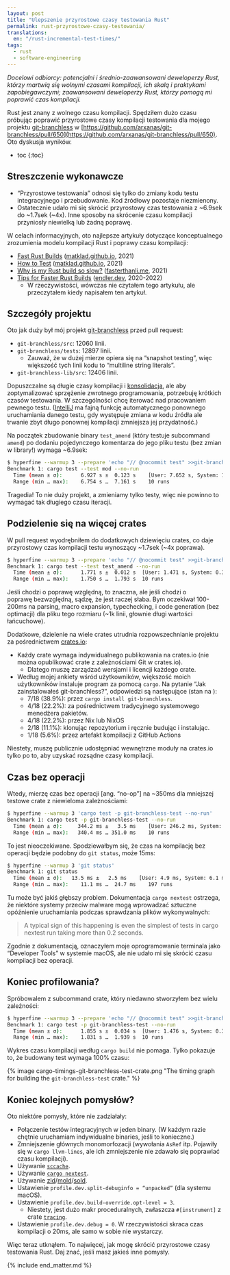 ```yaml
---
layout: post
title: "Ulepszenie przyrostowe czasy testowania Rust"
permalink: rust-przyrostowe-czasy-testowania/
translations:
  en: "/rust-incremental-test-times/"
tags:
  - rust
  - software-engineering
---
```


_Docelowi odbiorcy: potencjalni i średnio-zaawansowani deweloperzy Rust, którzy martwią się wolnymi czasami kompilacji, ich skalą i praktykami zapobiegawczymi; zaawansowani deweloperzy Rust, którzy pomogą mi poprawić czas kompilacji._

Rust jest znany z wolnego czasu kompilacji. Spędziłem dużo czasu próbując poprawić przyrostowe czasy kompilacji testowania dla mojego projektu [git-branchless](https://github.com/arxanas/git-branchless) w [https://github.com/arxanas/git-branchless/pull/650](https://github.com/arxanas/git-branchless/pull/650). Oto dyskusja wyników.

* toc
{:toc}

## Streszczenie wykonawcze



* “Przyrostowe testowania” odnosi się tylko do zmiany kodu testu integracyjnego i przebudowanie. Kod źródłowy pozostaje niezmienony.
* Ostatecznie udało mi się skrócić przyrostowy czas testowania z ~6.9sek do ~1.7sek (~4x). Inne sposoby na skrócenie czasu kompilacji przyniosły niewielką lub żadną poprawę.

W celach informacyjnych, oto najlepsze artykuły dotyczące konceptualnego zrozumienia modelu kompilacji Rust i poprawy czasu kompilacji:



* [Fast Rust Builds](https://matklad.github.io/2021/09/04/fast-rust-builds.html) ([matklad.github.io](https://matklad.github.io), 2021)
* [How to Test](https://matklad.github.io/2021/05/31/how-to-test.html) ([matklad.github.io](https://matklad.github.io), 2021)
* [Why is my Rust build so slow?](https://fasterthanli.me/articles/why-is-my-rust-build-so-slow) ([fasterthanli.me](https://fasterthanli.me/), 2021)
* [Tips for Faster Rust Builds](https://endler.dev/2020/rust-compile-times/) ([endler.dev](https://endler.dev), 2020-2022)
    * W rzeczywistości, wówczas nie czytałem tego artykułu, ale przeczytałem kiedy napisałem ten artykuł.


## Szczegóły projektu

Oto jak duży był mój projekt [git-branchless](https://github.com/arxanas/git-branchless) przed pull request:

* `git-branchless/src`: 12060 linii.
* `git-branchless/tests`: 12897 linii.
    * Zauważ, że w dużej mierze opiera się na “snapshot testing”, więc większość tych linii kodu to “multiline string literals”.
* `git-branchless-lib/src`: 12406 linii.

 Dopuszczalne są długie czasy kompilacji i [konsolidacja](https://pl.wikipedia.org/wiki/Konsolidacja_(informatyka)), ale aby zoptymalizować sprzężenie zwrotnego programowania, potrzebuję krótkich czasów testowania. W szczególności chcę iterować nad pracowaniem pewnego testu. ([IntelliJ](https://www.jetbrains.com/idea/) ma fajną funkcję automatycznego ponownego uruchamiania danego testu, gdy występuje zmiana w kodu źródła ale trwanie zbyt długo ponownej kompilacji zmniejsza jej przydatność.)

Na początek zbudowanie binary `test_amend` (który testuje subcommand `amend`) po dodaniu pojedynczego komentarza do jego pliku testu (bez zmian w library!) wymaga ~6.9sek:

```bash
$ hyperfine --warmup 3 --prepare 'echo "// @nocommit test" >>git-branchless/tests/command/test_amend.rs' 'cargo test --test mod --no-run'   
Benchmark 1: cargo test --test mod --no-run
  Time (mean ± σ):      6.927 s ±  0.123 s    [User: 7.652 s, System: 1.738 s]
  Range (min … max):    6.754 s …  7.161 s    10 runs
```

Tragedia! To nie duży projekt, a zmieniamy tylko testy, więc nie powinno to wymagać tak długiego czasu iteracji.


## Podzielenie się na więcej crates

W pull request wyodrębniłem do dodatkowych dziewięciu crates, co daje przyrostowy czas kompilacji testu wynoszący ~1.7sek (~4x poprawa).

```bash
$ hyperfine --warmup 3 --prepare 'echo "// @nocommit test" >>git-branchless/tests/test_amend.rs' 'cargo test --test test_amend --no-run'   
Benchmark 1: cargo test --test test_amend --no-run
  Time (mean ± σ):  	1.771 s ±  0.012 s	[User: 1.471 s, System: 0.330 s]
  Range (min … max):	1.750 s …  1.793 s	10 runs
```

Jeśli chodzi o poprawę względną, to znaczna, ale jeśli chodzi o poprawę bezwzględną, sądzę, że jest raczej słaba. Bym oczekiwał 100-200ms na parsing, macro expansion, typechecking, i code generation (bez optimacji) dla pliku tego rozmiaru (~1k linii, głownie długi wartości łańcuchowe).

Dodatkowe, dzielenie na wiele crates utrudnia rozpowszechnianie projektu za pośrednictwem [crates.io](https://crates.io/):



* Każdy crate wymaga indywidualnego publikowania na crates.io (nie można opublikować crate z zależnościami Git w crates.io).
    * Dlatego muszę zarządzać wersjami i licencji każdego crate.
* Według mojej ankiety wśród użytkowników, większość moich użytkowników instaluje program za pomocą `cargo`. Na pytanie “Jak zainstalowałeś git-branchless?”, odpowiedzi są następujące (stan na ):
    * 7/18 (38.9%): przez `cargo install git-branchless`.
    * 4/18 (22.2%): za pośrednictwem tradycyjnego systemowego menedżera pakietów.
    * 4/18 (22.2%): przez Nix lub NixOS
    * 2/18 (11.1%): klonując repozytorium i ręcznie budując i instalując.
    * 1/18 (5.6%): przez artefakt kompilacji z GitHub Actions

Niestety, muszę publicznie udostępniać wewnętrzne moduły na crates.io tylko po to, aby uzyskać rozsądne czasy kompilacji.


## Czas bez operacji

Wtedy, mierzę czas bez operacji [ang. “no-op”] na ~350ms dla mniejszej testowe crate z niewieloma zależnościami:

```bash
$ hyperfine --warmup 3 'cargo test -p git-branchless-test --no-run' 		 
Benchmark 1: cargo test -p git-branchless-test --no-run
  Time (mean ± σ):     344.2 ms ±   3.5 ms    [User: 246.2 ms, System: 91.9 ms]
  Range (min … max):   340.4 ms … 351.0 ms    10 runs
```

To jest nieoczekiwane. Spodziewałbym się, że czas na kompilację bez operacji będzie podobny do `git status`, może 15ms:

```bash
$ hyperfine --warmup 3 'git status'
Benchmark 1: git status
  Time (mean ± σ): 	 13.5 ms ±   2.5 ms    [User: 4.9 ms, System: 6.1 ms]
  Range (min … max):    11.1 ms …  24.7 ms    197 runs
```

Tu może być jakiś głębszy problem. Dokumentacja `cargo nextest` ostrzega, że niektóre systemy przeciw malware mogą wprowadzać sztuczne opóźnienie uruchamiania podczas sprawdzania plików wykonywalnych:

> A typical sign of this happening is even the simplest of tests in cargo nextest run taking more than 0.2 seconds.

Zgodnie z dokumentacją, oznaczyłem moje oprogramowanie terminala jako “Developer Tools” w systemie macOS, ale nie udało mi się skrócić czasu kompilacji bez operacji.


## Koniec profilowania?

Spróbowalem z subcommand crate, który niedawno stworzyłem bez wielu zaleźności:

```bash
$ hyperfine --warmup 3 --prepare 'echo "// @nocommit test" >>git-branchless-test/tests/test_test.rs' 'cargo test -p git-branchless-test --no-run'
Benchmark 1: cargo test -p git-branchless-test --no-run
  Time (mean ± σ):  	1.855 s ±  0.034 s	[User: 1.476 s, System: 0.335 s]
  Range (min … max):	1.831 s …  1.939 s	10 runs
```

Wykres czasu kompilacji według `cargo build` nie pomaga. Tylko pokazuje to, że budowany test wymaga 100% czasu:

{% image cargo-timings-git-branchless-test-crate.png "The timing graph for building the `git-branchless-test` crate." %}



## Koniec kolejnych pomysłów?

Oto niektóre pomysły, które nie zadziałały:



* Połączenie testów integracyjnych w jeden binary. (W każdym razie chętnie uruchamiam indywidualne binaries, jeśli to konieczne.)
* Zmniejszenie głównych monomorfozacji (wywołania `AsRef` itp. Pojawiły się w `cargo llvm-lines`, ale ich zmniejszenie nie zdawało się poprawiać czasu kompilacji).
* Używanie [`sccache`](https://github.com/mozilla/sccache).
* Używanie [`cargo nextest`](https://nexte.st/).
* Używanie [zld](https://github.com/michaeleisel/zld)/[mold](https://github.com/rui314/mold)/[sold](https://github.com/bluewhalesystems/sold).
* Ustawienie `profile.dev.split-debuginfo = “unpacked”` (dla systemu macOS).
* Ustawienie `profile.dev.build-override.opt-level = 3`.
    * Niestety, jest dużo makr proceduralnych, zwłaszcza `#[instrument]` z crate [`tracing`](https://docs.rs/tracing/latest/tracing/).
* Ustawienie `profile.dev.debug = 0`. W rzeczywistości skraca czas kompilacji o 20ms, ale samo w sobie nie wystarczy.

Więc teraz utknąłem. To najwięcej, jak mogę skrócić przyrostowe czasy testowania Rust. Daj znać, jeśli masz jakieś inne pomysły.

{% include end_matter.md %}
